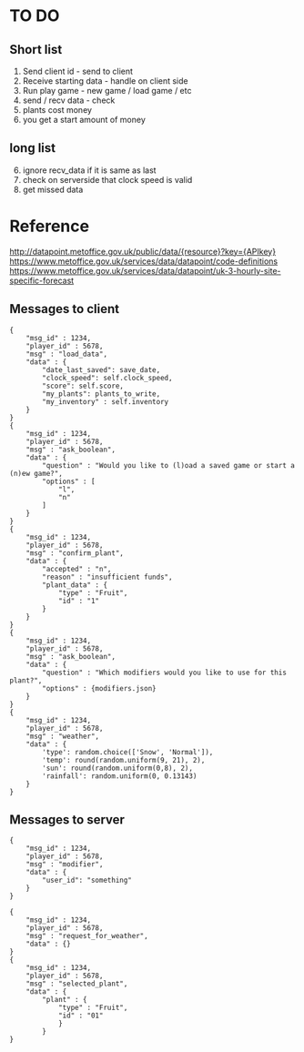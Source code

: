 # TO DO

## Short list
1. Send client id - send to client
2. Receive starting data - handle on client side
3. Run play game - new game / load game / etc
5. send / recv data - check
6. plants cost money
7. you get a start amount of money

## long list
6. ignore recv_data if it is same as last
7. check on serverside that clock speed is valid
1. get missed data

# Reference
http://datapoint.metoffice.gov.uk/public/data/{resource}?key={APIkey}
https://www.metoffice.gov.uk/services/data/datapoint/code-definitions
https://www.metoffice.gov.uk/services/data/datapoint/uk-3-hourly-site-specific-forecast

## Messages to client
``` 
{
    "msg_id" : 1234,
    "player_id" : 5678,
    "msg" : "load_data",
    "data" : {
        "date_last_saved": save_date,
        "clock_speed": self.clock_speed,
        "score": self.score,
        "my_plants": plants_to_write,
        "my_inventory" : self.inventory
    }
}
{
    "msg_id" : 1234,
    "player_id" : 5678,
    "msg" : "ask_boolean",
    "data" : {
        "question" : "Would you like to (l)oad a saved game or start a (n)ew game?",
        "options" : [
            "l",
            "n"
        ]
    }
}
{
    "msg_id" : 1234,
    "player_id" : 5678,
    "msg" : "confirm_plant",
    "data" : {
        "accepted" : "n",
        "reason" : "insufficient funds",
        "plant_data" : {
            "type" : "Fruit",
            "id" : "1"
        }
    }
}
{
    "msg_id" : 1234,
    "player_id" : 5678,
    "msg" : "ask_boolean",
    "data" : {
        "question" : "Which modifiers would you like to use for this plant?",
        "options" : {modifiers.json}
    }
}
{
    "msg_id" : 1234,
    "player_id" : 5678,
    "msg" : "weather",
    "data" : {
        'type': random.choice(['Snow', 'Normal']),
        'temp': round(random.uniform(9, 21), 2),
        'sun': round(random.uniform(0,8), 2),
        'rainfall': random.uniform(0, 0.13143)
    }
}
```

## Messages to server
```
{
    "msg_id" : 1234,
    "player_id" : 5678,
    "msg" : "modifier",
    "data" : {
        "user_id": "something"
    }
}
```

```
{
    "msg_id" : 1234,
    "player_id" : 5678,
    "msg" : "request_for_weather",
    "data" : {}
}
{
    "msg_id" : 1234,
    "player_id" : 5678,
    "msg" : "selected_plant",
    "data" : {
        "plant" : {
            "type" : "Fruit",
            "id" : "01"
            }
        }
}

```